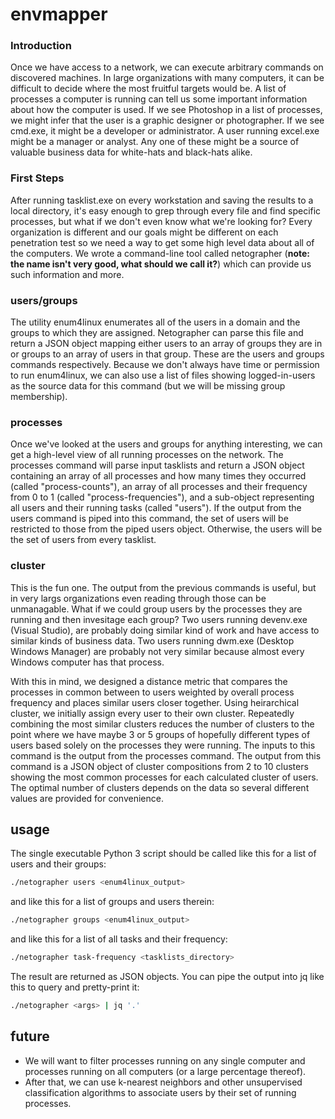 # envmapper

### Introduction

Once we have access to a network, we can execute arbitrary commands on discovered machines. In large organizations with many computers, it can be difficult to decide where the most fruitful targets would be. A list of processes a computer is running can tell us some important information about how the computer is used. If we see Photoshop in a list of processes, we might infer that the user is a graphic designer or photographer. If we see cmd.exe, it might be a developer or administrator. A user running excel.exe might be a manager or analyst. Any one of these might be a source of valuable business data for white-hats and black-hats alike.

### First Steps

After running tasklist.exe on every workstation and saving the results to a local directory, it's easy enough to grep through every file and find specific processes, but what if we don't even know what we're looking for? Every organization is different and our goals might be different on each penetration test so we need a way to get some high level data about all of the computers. We wrote a command-line tool called netographer (**note: the name isn't very good, what should we call it?**) which can provide us such information and more.

### users/groups

The utility enum4linux enumerates all of the users in a domain and the groups to which they are assigned. Netographer can parse this file and return a JSON object mapping either users to an array of groups they are in or groups to an array of users in that group. These are the users and groups commands respectively. Because we don't always have time or permission to run enum4linux, we can also use a list of files showing logged-in-users as the source data for this command (but we will be missing group membership).

### processes

Once we've looked at the users and groups for anything interesting, we can get a high-level view of all running processes on the network. The processes command will parse input tasklists and return a JSON object containing an array of all processes and how many times they occurred (called "process-counts"), an array of all processes and their frequency from 0 to 1 (called "process-frequencies"), and a sub-object representing all users and their running tasks (called "users"). If the output from the users command is piped into this command, the set of users will be restricted to those from the piped users object. Otherwise, the users will be the set of users from every tasklist.

### cluster

This is the fun one. The output from the previous commands is useful, but in very largs organizations even reading through those can be unmanagable. What if we could group users by the processes they are running and then invesitage each group? Two users running devenv.exe (Visual Studio), are probably doing similar kind of work and have access to similar kinds of business data. Two users running dwm.exe (Desktop Windows Manager) are probably not very similar because almost every Windows computer has that process.

With this in mind, we designed a distance metric that compares the processes in common between to users weighted by overall process frequency and places similar users closer together. Using heirarchical cluster, we initially assign every user to their own cluster. Repeatedly combining the most similar clusters reduces the number of clusters to the point where we have maybe 3 or 5 groups of hopefully different types of users based solely on the processes they were running. The inputs to this command is the output from the processes command. The output from this command is a JSON object of cluster compositions from 2 to 10 clusters showing the most common processes for each calculated cluster of users. The optimal number of clusters depends on the data so several different values are provided for convenience.


## usage
The single executable Python 3 script should be called like this for a list of users and their groups:

```bash
./netographer users <enum4linux_output>
```

and like this for a list of groups and users therein:

```bash
./netographer groups <enum4linux_output>
```

and like this for a list of all tasks and their frequency:

```bash
./netographer task-frequency <tasklists_directory>
```

The result are returned as JSON objects. You can pipe the output into jq like this to query and pretty-print it:

```bash
./netographer <args> | jq '.'
```

## future
- We will want to filter processes running on any single computer and processes running on all computers (or a large percentage thereof).
- After that, we can use k-nearest neighbors and other unsupervised classification algorithms to associate users by their set of running processes.
